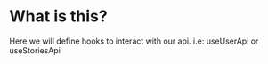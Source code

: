# What is this?

Here we will define hooks to interact with our api. i.e: useUserApi or useStoriesApi
